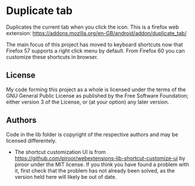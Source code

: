 # Duplicate tab

Duplicates the current tab when you click the icon. This is a firefox web extension: https://addons.mozilla.org/en-GB/android/addon/duplicate_tab/

The main focus of this project has moved to keyboard shortcuts now that Firefox 57 supports a right click menu by default. From Firefox 60 you can customize these shortcuts in browser.

## License

My code forming this project as a whole is licensed under the terms of the GNU General Public License as published by the Free Software Foundation; either version 3 of the License, or (at your option) any later version.

## Authors

Code in the lib folder is copyright of the respective authors and may be licensed differentely.

- The shortcut customization UI is from https://github.com/piroor/webextensions-lib-shortcut-customize-ui by piroor under the MIT license.
If you think you have found a problem with it, first check that the problem has not already been solved, as the version held here will likely be out of date.
